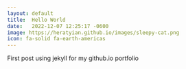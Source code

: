 ```yaml
---
layout: default
title:  Hello World
date:   2022-12-07 12:25:17 -0600
image: https://heratyian.github.io/images/sleepy-cat.png
icon: fa-solid fa-earth-americas
---
```


First post using jekyll for my github.io portfolio
